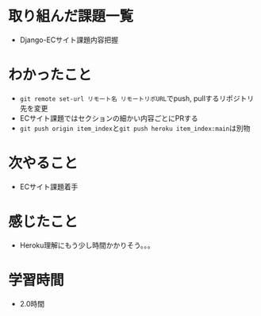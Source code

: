 # 取り組んだ課題一覧

- Django-ECサイト課題内容把握

# わかったこと

- ```git remote set-url リモート名 リモートリポURL```でpush, pullするリポジトリ先を変更
- ECサイト課題ではセクションの細かい内容ごとにPRする
- ```git push origin item_index```と```git push heroku item_index:main```は別物 

# 次やること

- ECサイト課題着手

# 感じたこと

- Heroku理解にもう少し時間かかりそう。。。

# 学習時間

-  2.0時間